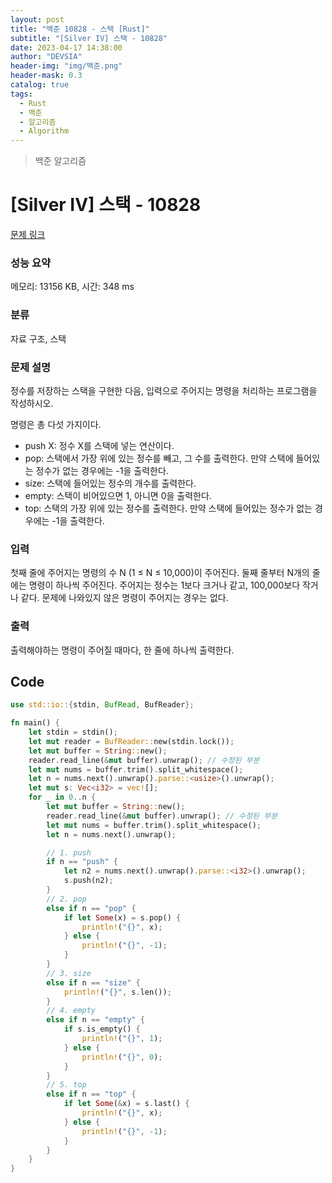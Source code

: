 ```yaml
---
layout: post
title: "백준 10828 - 스택 [Rust]"
subtitle: "[Silver IV] 스택 - 10828"
date: 2023-04-17 14:38:00
author: "DEVSIA"
header-img: "img/백준.png"
header-mask: 0.3
catalog: true
tags:
  - Rust
  - 백준
  - 알고리즘
  - Algorithm
---
```


> 백준 알고리즘

# [Silver IV] 스택 - 10828

[문제 링크](https://www.acmicpc.net/problem/10828)

### 성능 요약

메모리: 13156 KB, 시간: 348 ms

### 분류

자료 구조, 스택

### 문제 설명

<p>정수를 저장하는 스택을 구현한 다음, 입력으로 주어지는 명령을 처리하는 프로그램을 작성하시오.</p>

<p>명령은 총 다섯 가지이다.</p>

<ul>
	<li>push X: 정수 X를 스택에 넣는 연산이다.</li>
	<li>pop: 스택에서 가장 위에 있는 정수를 빼고, 그 수를 출력한다. 만약 스택에 들어있는 정수가 없는 경우에는 -1을 출력한다.</li>
	<li>size: 스택에 들어있는 정수의 개수를 출력한다.</li>
	<li>empty: 스택이 비어있으면 1, 아니면 0을 출력한다.</li>
	<li>top: 스택의 가장 위에 있는 정수를 출력한다. 만약 스택에 들어있는 정수가 없는 경우에는 -1을 출력한다.</li>
</ul>

### 입력

 <p>첫째 줄에 주어지는 명령의 수 N (1 ≤ N ≤ 10,000)이 주어진다. 둘째 줄부터 N개의 줄에는 명령이 하나씩 주어진다. 주어지는 정수는 1보다 크거나 같고, 100,000보다 작거나 같다. 문제에 나와있지 않은 명령이 주어지는 경우는 없다.</p>

### 출력

 <p>출력해야하는 명령이 주어질 때마다, 한 줄에 하나씩 출력한다.</p>

## Code

```rs
use std::io::{stdin, BufRead, BufReader};

fn main() {
    let stdin = stdin();
    let mut reader = BufReader::new(stdin.lock());
    let mut buffer = String::new();
    reader.read_line(&mut buffer).unwrap(); // 수정된 부분
    let mut nums = buffer.trim().split_whitespace();
    let n = nums.next().unwrap().parse::<usize>().unwrap();
    let mut s: Vec<i32> = vec![];
    for _ in 0..n {
        let mut buffer = String::new();
        reader.read_line(&mut buffer).unwrap(); // 수정된 부분
        let mut nums = buffer.trim().split_whitespace();
        let n = nums.next().unwrap();

        // 1. push
        if n == "push" {
            let n2 = nums.next().unwrap().parse::<i32>().unwrap();
            s.push(n2);
        }
        // 2. pop
        else if n == "pop" {
            if let Some(x) = s.pop() {
                println!("{}", x);
            } else {
                println!("{}", -1);
            }
        }
        // 3. size
        else if n == "size" {
            println!("{}", s.len());
        }
        // 4. empty
        else if n == "empty" {
            if s.is_empty() {
                println!("{}", 1);
            } else {
                println!("{}", 0);
            }
        }
        // 5. top
        else if n == "top" {
            if let Some(&x) = s.last() {
                println!("{}", x);
            } else {
                println!("{}", -1);
            }
        }
    }
}
```
